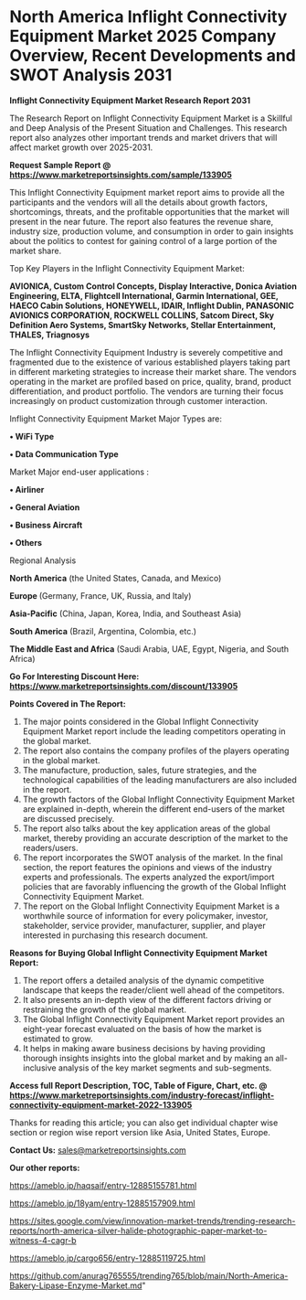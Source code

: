 # North America Inflight Connectivity Equipment Market 2025 Company Overview, Recent Developments and SWOT Analysis 2031

<strong>Inflight Connectivity Equipment Market Research Report 2031</strong>

The Research Report on Inflight Connectivity Equipment Market is a Skillful and Deep Analysis of the Present Situation and Challenges. This research report also analyzes other important trends and market drivers that will affect market growth over 2025-2031.

<strong>Request Sample Report @ <a href=https://www.marketreportsinsights.com/sample/133905>https://www.marketreportsinsights.com/sample/133905</a></strong>

This Inflight Connectivity Equipment market report aims to provide all the participants and the vendors will all the details about growth factors, shortcomings, threats, and the profitable opportunities that the market will present in the near future. The report also features the revenue share, industry size, production volume, and consumption in order to gain insights about the politics to contest for gaining control of a large portion of the market share.

Top Key Players in the Inflight Connectivity Equipment Market:

<strong>AVIONICA, Custom Control Concepts, Display Interactive, Donica Aviation Engineering, ELTA, Flightcell International, Garmin International, GEE, HAECO Cabin Solutions, HONEYWELL, IDAIR, Inflight Dublin, PANASONIC AVIONICS CORPORATION, ROCKWELL COLLINS, Satcom Direct, Sky Definition Aero Systems, SmartSky Networks, Stellar Entertainment, THALES, Triagnosys</strong>

The Inflight Connectivity Equipment Industry is severely competitive and fragmented due to the existence of various established players taking part in different marketing strategies to increase their market share. The vendors operating in the market are profiled based on price, quality, brand, product differentiation, and product portfolio. The vendors are turning their focus increasingly on product customization through customer interaction.

Inflight Connectivity Equipment Market Major Types are:

<strong>• WiFi Type

• Data Communication Type</strong>

Market Major end-user applications :

<strong>• Airliner

• General Aviation

• Business Aircraft

• Others</strong>

Regional Analysis

</u><strong><b>North America</b></strong> (the United States, Canada, and Mexico)

<strong><b>Europe </b></strong>(Germany, France, UK, Russia, and Italy)

<strong><b>Asia-Pacific</b></strong> (China, Japan, Korea, India, and Southeast Asia)

<strong><b>South America</b></strong> (Brazil, Argentina, Colombia, etc.)

<strong><b>The Middle East and Africa</b></strong> (Saudi Arabia, UAE, Egypt, Nigeria, and South Africa)

<strong>Go For Interesting Discount Here: <a href=https://www.marketreportsinsights.com/discount/133905>https://www.marketreportsinsights.com/discount/133905</a></strong>

<strong>Points Covered in The Report:</strong>
<ol>
  <li>The major points considered in the Global Inflight Connectivity Equipment Market report include the leading competitors operating in the global market.</li>
  <li>The report also contains the company profiles of the players operating in the global market.</li>
  <li>The manufacture, production, sales, future strategies, and the technological capabilities of the leading manufacturers are also included in the report.</li>
  <li>The growth factors of the Global Inflight Connectivity Equipment Market are explained in-depth, wherein the different end-users of the market are discussed precisely.</li>
  <li>The report also talks about the key application areas of the global market, thereby providing an accurate description of the market to the readers/users.</li>
  <li>The report incorporates the SWOT analysis of the market. In the final section, the report features the opinions and views of the industry experts and professionals. The experts analyzed the export/import policies that are favorably influencing the growth of the Global Inflight Connectivity Equipment Market.</li>
  <li>The report on the Global Inflight Connectivity Equipment Market is a worthwhile source of information for every policymaker, investor, stakeholder, service provider, manufacturer, supplier, and player interested in purchasing this research document.</li>
</ol>
<strong>Reasons for Buying Global Inflight Connectivity Equipment Market Report:</strong>

<ol>
  <li>The report offers a detailed analysis of the dynamic competitive landscape that keeps the reader/client well ahead of the competitors.</li>
  <li>It also presents an in-depth view of the different factors driving or restraining the growth of the global market.</li>
  <li>The Global Inflight Connectivity Equipment Market report provides an eight-year forecast evaluated on the basis of how the market is estimated to grow.</li>
  <li>It helps in making aware business decisions by having providing thorough insights insights into the global market and by making an all-inclusive analysis of the key market segments and sub-segments.</li>
</ol>
<strong>Access full Report Description, TOC, Table of Figure, Chart, etc. @ <a href=https://www.marketreportsinsights.com/industry-forecast/inflight-connectivity-equipment-market-2022-133905>https://www.marketreportsinsights.com/industry-forecast/inflight-connectivity-equipment-market-2022-133905</a></strong>


Thanks for reading this article; you can also get individual chapter wise section or region wise report version like Asia, United States, Europe.

<strong>Contact Us:</strong>
sales@marketreportsinsights.com

<strong>Our other reports:</strong>

<a href=https://ameblo.jp/haqsaif/entry-12885155781.html>https://ameblo.jp/haqsaif/entry-12885155781.html</a>

<a href=https://ameblo.jp/18yam/entry-12885157909.html>https://ameblo.jp/18yam/entry-12885157909.html</a>

<a href=https://sites.google.com/view/innovation-market-trends/trending-research-reports/north-america-silver-halide-photographic-paper-market-to-witness-4-cagr-b>https://sites.google.com/view/innovation-market-trends/trending-research-reports/north-america-silver-halide-photographic-paper-market-to-witness-4-cagr-b</a>

<a href=https://ameblo.jp/cargo656/entry-12885119725.html>https://ameblo.jp/cargo656/entry-12885119725.html</a>

<a href=https://github.com/anurag765555/trending765/blob/main/North-America-Bakery-Lipase-Enzyme-Market.md>https://github.com/anurag765555/trending765/blob/main/North-America-Bakery-Lipase-Enzyme-Market.md</a>"
